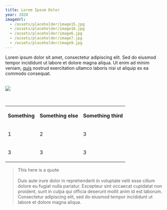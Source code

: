 ```yaml
---
title: Lorem Ipsum Dolor
year: 2020
imageUrl:
  - /assets/placeholder/image15.jpg
  - /assets/placeholder/image16.jpg
  - /assets/placeholder/image6.jpg
  - /assets/placeholder/image7.jpg
  - /assets/placeholder/image9.jpg
---
```

<p>Lorem ipsum dolor sit amet, consectetur adipiscing elit. Sed do eiusmod tempor incididunt ut labore et dolore magna aliqua. Ut enim ad minim veniam, <a href="https://google.com">quis</a> nostrud exercitation ullamco laboris nisi ut aliquip ex ea commodo consequat. <br><br></p><p><img src="/assets/placeholder/image3.jpg"></p><p><br></p><table style="min-width: 75px"><colgroup><col><col><col></colgroup><tbody><tr><th colspan="1" rowspan="1"><p>Something</p></th><th colspan="1" rowspan="1"><p>Something else</p></th><th colspan="1" rowspan="1"><p>Something third</p></th></tr><tr><td colspan="1" rowspan="1"><p>1</p></td><td colspan="1" rowspan="1"><p>2</p></td><td colspan="1" rowspan="1"><p>3</p></td></tr><tr><td colspan="1" rowspan="1"><p>3</p></td><td colspan="1" rowspan="1"><p>3</p></td><td colspan="1" rowspan="1"><p>3</p></td></tr></tbody></table><blockquote><p>This here is a quote<br><br>Duis aute irure dolor in reprehenderit in voluptate velit esse cillum dolore eu fugiat nulla pariatur. Excepteur sint occaecat cupidatat non proident, sunt in culpa qui officia deserunt mollit anim id est laborum. Consectetur adipiscing elit, sed do eiusmod tempor incididunt ut labore et dolore magna aliqua.</p></blockquote><p></p><p></p>